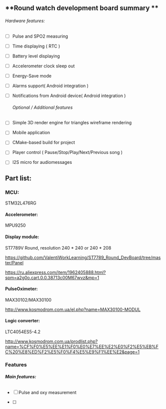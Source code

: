 ## **Round watch development board  summary **

###### Hardware features:

- [ ] Pulse and SPO2 measuring

- [ ] Time displaying ( RTC )

- [ ] Battery level displaying

- [ ] Accelerometer clock sleep out

- [ ] Energy-Save mode

- [ ] Alarms support( Android integration )

- [ ] Notifications from Android device( Android integration )

  

  ###### Optional / Additional features

- [ ] Simple 3D render engine for triangles wireframe rendering

- [ ] Mobile application
- [ ] CMake-based  build for project
- [ ] Player control ( Pause/Stop/Play/Next/Previous song )
- [ ] I2S micro for audiomessages

## **Part list:**

### **MCU:**

STM32L476RG

#### **Accelerometer:**

MPU9250

#### Display module:

ST7789V Round, resolution 240 * 240 or 240 * 208

https://github.com/ValentiWorkLearning/ST7789_Round_DevBoard/tree/master/Panel

https://ru.aliexpress.com/item/1962405888.html?spm=a2g0o.cart.0.0.38713c00M67wvz&mp=1



#### PulseOximeter:

MAX30102/MAX30100

http://www.kosmodrom.com.ua/el.php?name=MAX30100-MODUL

#### **Logic converter:**

LTC4054ES5-4.2

http://www.kosmodrom.com.ua/prodlist.php?name=%CF%F0%E5%EE%E1%F0%E0%E7%EE%E2%E0%F2%E5%EB%FC%20%E8%ED%F2%E5%F0%F4%E5%E9%F1%EE%E2&page=1



### **Features**

###### **Main features:**

-[ ] Pulse and oxy measurement

-[ ]

